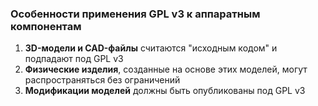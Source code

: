### Особенности применения GPL v3 к аппаратным компонентам

1. **3D-модели и CAD-файлы** считаются "исходным кодом" и подпадают под GPL v3
2. **Физические изделия**, созданные на основе этих моделей, могут распространяться без ограничений
3. **Модификации моделей** должны быть опубликованы под GPL v3
